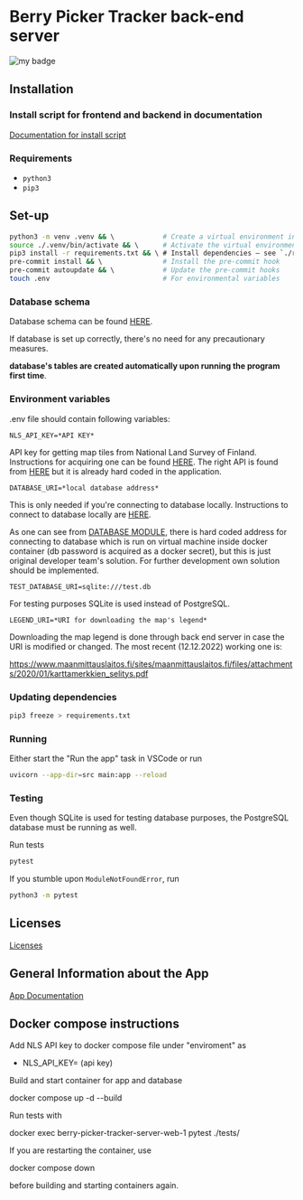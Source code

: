 # Berry Picker Tracker back-end server


![my badge](https://badgen.net/https/ohtup-staging.cs.helsinki.fi/bpt-stage/status)


## Installation

### Install script for frontend and backend in documentation
[Documentation for install script](https://github.com/marjanpoimijat/berry-picker-tracker-docs/blob/main/README.md#installation)

### Requirements

- `python3`
- `pip3`

## Set-up

```bash
python3 -m venv .venv && \            # Create a virtual environment in `./.venv`
source ./.venv/bin/activate && \      # Activate the virtual environment
pip3 install -r requirements.txt && \ # Install dependencies — see `./requirements.txt` for more info
pre-commit install && \               # Install the pre-commit hook
pre-commit autoupdate && \            # Update the pre-commit hooks
touch .env                            # For environmental variables
```
### Database schema

Database schema can be found [HERE](https://github.com/marjanpoimijat/berry-picker-tracker-docs/blob/main/bpt_schema.png).

If database is set up correctly, there's no need for any precautionary measures.  

**database's tables are created automatically upon running the program first time**.

### Environment variables
  
.env file should contain following variables:  

```
NLS_API_KEY=*API KEY*
```
API key for getting map tiles from National Land Survey of Finland. Instructions for acquiring one can be found [HERE](https://www.maanmittauslaitos.fi/rajapinnat/api-avaimen-ohje). The right API is found from [HERE](https://www.maanmittauslaitos.fi/karttakuvapalvelu/tekninen-kuvaus-wmts#avoin-rajapintayhteys) but it is already hard coded in the application.

```
DATABASE_URI=*local database address*
```
This is only needed if you're connecting to database locally. Instructions to connect to database locally are [HERE](https://github.com/marjanpoimijat/berry-picker-tracker-docs/blob/main/db_locally_instructions.md).

As one can see from [DATABASE MODULE](https://github.com/marjanpoimijat/berry-picker-tracker-server/blob/main/src/utilities/db.py#L17), there is hard coded address for connecting to database which is run on virtual machine inside docker container (db password is acquired as a docker secret), but this is just original developer team's solution. For further development own solution should be implemented.

```
TEST_DATABASE_URI=sqlite:///test.db
```
For testing purposes SQLite is used instead of PostgreSQL. 

```
LEGEND_URI=*URI for downloading the map's legend*
```
Downloading the map legend is done through back end server in case the URI is modified or changed. The most recent (12.12.2022) working one is:

https://www.maanmittauslaitos.fi/sites/maanmittauslaitos.fi/files/attachments/2020/01/karttamerkkien_selitys.pdf


### Updating dependencies

```bash
pip3 freeze > requirements.txt
```

### Running

Either start the "Run the app" task in VSCode or run

```bash
uvicorn --app-dir=src main:app --reload
```

### Testing


Even though SQLite is used for testing database purposes, the PostgreSQL database must be running as well.


Run tests

```bash
pytest
```

If you stumble upon `ModuleNotFoundError`, run

```bash
python3 -m pytest
```

## Licenses

[Licenses](https://github.com/marjanpoimijat/berry-picker-tracker-server/tree/main/licenses)

## General Information about the App
[App Documentation](https://github.com/marjanpoimijat/berry-picker-tracker-docs/blob/main/README.md)


## Docker compose instructions

Add NLS API key to docker compose file under "enviroment" as 

- NLS_API_KEY= (api key)

Build and start container for app and database 


  docker compose up -d --build
  

Run tests with 


  docker exec berry-picker-tracker-server-web-1 pytest ./tests/
  

If you are restarting the container, use 


  docker compose down
  

before building and starting containers again.
